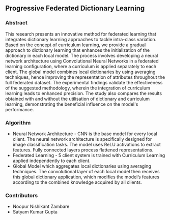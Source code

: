 ## Progressive Federated Dictionary Learning

### Abstract
This research presents an innovative method for federated learning that integrates dictionary learning approaches to tackle intra-class variation. Based on the concept of curriculum learning, we provide a gradual approach to dictionary learning that enhances the initialization of the dictionary in each local model. The process involves developing a neural network architecture using Convolutional Neural Networks in a federated learning configuration, where a curriculum is applied separately to each client. The global model combines local dictionaries by using averaging techniques, hence improving the representation of attributes throughout the full federated dataset. The experimental findings validate the effectiveness of the suggested methodology, wherein the integration of curriculum learning leads to enhanced precision. The study also compares the results obtained with and without the utilisation of dictionary and curriculum learning, demonstrating the beneficial influence on the model's performance.


### Algorithm
- Neural Network Architecture - CNN is the base model for every local client. The neural network architecture is specifically designed for image classification tasks. The model uses ReLU activations to extract features. Fully connected layers process flattened representations.
- Federated Learning - 5 client system is trained with Curriculum Learning applied independently to each client.
- Global Model which aggregates local dictionaries using averaging techniques. The convolutional layer of each local model then receives this global dictionary application, which modifies the model’s features according to the combined knowledge acquired by all clients.


### Contributors
- Noopur Nishikant Zambare
- Satyam Kumar Gupta
